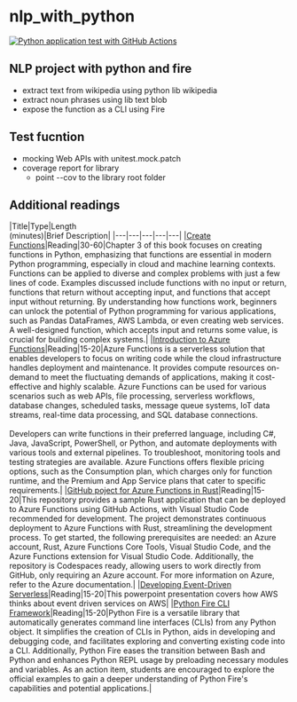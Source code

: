 # nlp_with_python
[![Python application test with GitHub Actions](https://github.com/aneeshcheriank/nlp_with_python/actions/workflows/makefile.yml/badge.svg)](https://github.com/aneeshcheriank/nlp_with_python/actions/workflows/makefile.yml)
## NLP project with python and fire
- extract text from wikipedia using python lib wikipedia
- extract noun phrases using lib text blob
- expose the function as a CLI using Fire

## Test fucntion
- mocking Web APIs with unitest.mock.patch
- coverage report for library
    - point --cov to the library root folder

## Additional readings
|Title|Type|Length<br>(minutes)|Brief Description|
|---|---|---|---|---|
|[Create Functions](https://paiml.com/docs/home/books/minimal-python/chapter03-create-functions/)|Reading|30-60|Chapter 3 of this book focuses on creating functions in Python, emphasizing that functions are essential in modern Python programming, especially in cloud and machine learning contexts. Functions can be applied to diverse and complex problems with just a few lines of code. Examples discussed include functions with no input or return, functions that return without accepting input, and functions that accept input without returning. By understanding how functions work, beginners can unlock the potential of Python programming for various applications, such as Pandas DataFrames, AWS Lambda, or even creating web services. A well-designed function, which accepts input and returns some value, is crucial for building complex systems.|
|[Introduction to Azure Functions](https://learn.microsoft.com/en-us/azure/azure-functions/functions-overview)|Reading|15-20|Azure Functions is a serverless solution that enables developers to focus on writing code while the cloud infrastructure handles deployment and maintenance. It provides compute resources on-demand to meet the fluctuating demands of applications, making it cost-effective and highly scalable. Azure Functions can be used for various scenarios such as web APIs, file processing, serverless workflows, database changes, scheduled tasks, message queue systems, IoT data streams, real-time data processing, and SQL database connections.<br><br> Developers can write functions in their preferred language, including C#, Java, JavaScript, PowerShell, or Python, and automate deployments with various tools and external pipelines. To troubleshoot, monitoring tools and testing strategies are available. Azure Functions offers flexible pricing options, such as the Consumption plan, which charges only for function runtime, and the Premium and App Service plans that cater to specific requirements.|
|[GitHub poject for Azure Functions in Rust](https://github.com/alfredodeza/rust-azure-function)|Reading|15-20|This repository provides a sample Rust application that can be deployed to Azure Functions using GitHub Actions, with Visual Studio Code recommended for development. The project demonstrates continuous deployment to Azure Functions with Rust, streamlining the development process. To get started, the following prerequisites are needed: an Azure account, Rust, Azure Functions Core Tools, Visual Studio Code, and the Azure Functions extension for Visual Studio Code. Additionally, the repository is Codespaces ready, allowing users to work directly from GitHub, only requiring an Azure account. For more information on Azure, refer to the Azure documentation.|
|[Developing Event-Driven Serverless](https://docs.google.com/presentation/d/1lAa88cZrYjrC1cnj-rwgiintsK9HO16R/edit#slide=id.p1)|Reading|15-20|This powerpoint presentation covers how AWS thinks about event driven services on AWS|
|[Python Fire CLI Framework](https://github.com/google/python-fire)|Reading|15-20|Python Fire is a versatile library that automatically generates command line interfaces (CLIs) from any Python object. It simplifies the creation of CLIs in Python, aids in developing and debugging code, and facilitates exploring and converting existing code into a CLI. Additionally, Python Fire eases the transition between Bash and Python and enhances Python REPL usage by preloading necessary modules and variables. As an action item, students are encouraged to explore the official examples to gain a deeper understanding of Python Fire's capabilities and potential applications.|



